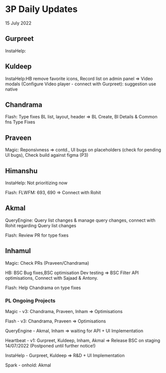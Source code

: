 # 3P Daily Updates
15 July 2022

## Gurpreet
InstaHelp: 

## Kuldeep
InstaHelp:HB remove favorite icons, Record list on admin panel => Video modals (Configure Video player - connect with Gurpreet): suggestion use native

## Chandrama
Flash: Type fixes BL list, layout, header => BL Create, Bl Details & Common fns Type Fixes 

## Praveen
Magic: Reponsivness => contd., UI bugs on placeholders (check for pending UI bugs), Check build against figma (P3)

## Himanshu
InstaHelp: Not prioritizing now

Flash: FLWFM: 693, 690  => Connect with Rohit

## Akmal
QueryEngine: Query list changes & manage query changes, connect with Rohit regarding Query list changes


Flash: Review PR for type fixes

## Inhamul
Magic: Check PRs (Praveen/Chandrama)

HB: BSC Bug fixes,BSC optimisation Dev testing => BSC Filter API optimisations, Connect with Sajaad & Antony.

Flash: Help Chandrama on type fixes

### PL Ongoing Projects
Magic - v3: Chandrama, Praveen, Inham => Optimisations 

Flash - v3: Chandrama, Praveen => Optimisations

QueryEngine - Akmal, Inham => waiting for API + UI Implementation

Heartbeat - v1: Gurpreet, Kuldeep, Inham, Akmal => Release BSC on staging 14/07/2022 (Postponed until further notice!)

InstaHelp - Gurpreet, Kuldeep => R&D + UI Implementation

Spark - onhold: Akmal
